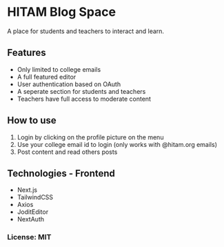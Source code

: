 # HITAM Blog Space
A place for students and teachers to interact and learn.

## Features
+ Only limited to college emails
+ A full featured editor
+ User authentication based on OAuth
+ A seperate section for students and teachers
+ Teachers have full access to moderate content

## How to use
1. Login by clicking on the profile picture on the menu
2. Use your college email id to login (only works with @hitam.org emails)
3. Post content and read others posts

## Technologies - Frontend
+ Next.js
+ TailwindCSS
+ Axios
+ JoditEditor
+ NextAuth

### License: MIT

